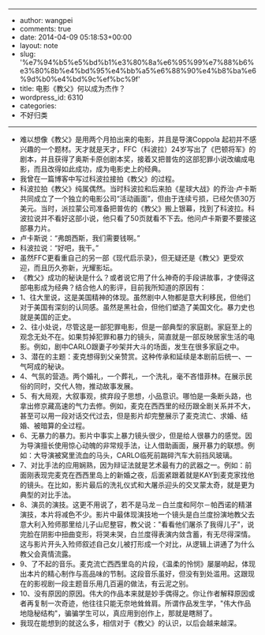 - --
- author: wangpei
- comments: true
- date: 2014-04-09 05:18:53+00:00
- layout: note
- slug: '%e7%94%b5%e5%bd%b1%e3%80%8a%e6%95%99%e7%88%b6%e3%80%8b%e4%bd%95%e4%bb%a5%e6%88%90%e4%b8%ba%e6%9d%b0%e4%bd%9c%ef%bc%9f'
- title: 电影《教父》何以成为杰作？
- wordpress_id: 6310
- categories:
- 不好归类
- --
- 难以想像《教父》是用两个月拍出来的电影，并且是导演Coppola 起初并不感兴趣的一个题材。天才就是天才，FFC（科波拉）24岁写出了《巴顿将军》的剧本，并且获得了奥斯卡原创剧本奖，接着又把普佐的这部犯罪小说改编成电影，而且改得如此成功，成为电影史上的经典。
- 我曾在一篇博客中写过科波拉接拍《教父》的过程。
- 科波拉拍《教父》纯属偶然。当时科波拉和后来拍《星球大战》的乔治·卢卡斯共同成立了一个独立的电影公司“活动画面”，但由于连续亏损，已经欠债30万美元。当时，派拉蒙公司准备把普佐的《教父》搬上银幕，找到了科波拉。科波拉说并不看好这部小说，他只看了50页就看不下去。他问卢卡斯要不要接这部暴力片。
- 卢卡斯说：“弗朗西斯，我们需要钱啊。”
- 科波拉说：“好吧，我干。”
- 虽然FFC更看重自己的另一部《现代启示录》，但无疑还是《教父》更受欢迎，而且历久弥新，光耀影坛。
- 《教父》成功的秘诀是什么？或者说它用了什么神奇的手段讲故事，才使得这部电影成为经典？结合他人的影评，目前我所知道的原因有：
- 1、往大里说，这是美国精神的体现。虽然剧中人物都是意大利移民，但他们对于美国有深刻的认同感。虽然是黑社会，但他们塑造了美国文化。暴力史也就是美国的正史。
- 2、往小处说，尽管这是一部犯罪电影，但是一部典型的家庭剧。家庭至上的观念无处不在。如果剪掉犯罪和暴力的镜头，简直就是一部反映居家生活的电影。例如，剧中CARLO跟妻子吵架并大斗的场面，发生在很多家庭之中。
- 3、潜在的主题：麦克想得到父亲赞赏。这种传承和延续是本剧前后统一、一气呵成的秘诀。
- 4、气氛的营造。两个婚礼，一个葬礼，一个洗礼，毫不吝惜菲林。在展示民俗的同时，交代人物，推动故事发展。
- 5、有大局观，大叙事观，摈弃段子思想，小品意识。哪怕是一条断头路，也拿出修京藏高速的气力去修。例如，麦克在西西里的经历跟全剧关系并不大，甚至可以用一段对话交代过去，但是影片却完整展示了麦克流亡、求婚、结婚、被暗算的全过程。
- 6、无暴力的暴力。影片中事实上暴力镜头很少，但是给人很暴力的感觉。因为导演擅长使用惊心动魄的非常规手法，让人借助画面，展开暴力的联想。例如：大导演被窝里流血的马头，CARLO临死前踹碎汽车大前挡风玻璃。
- 7、对比手法的应用娴熟，因为辩证法就是艺术最有力的武器之一。例如：前面刚表现完麦克在西西里岛上的新婚之夜，后面紧跟着就是KAY到麦克家找他的镜头。在比如，影片最后的洗礼仪式和大屠杀迎头的交叉蒙太奇，就是更为典型的对比手法。
- 8、演员的演技。这更不用说了，若不是马龙－白兰度和阿尔－帕西诺的精湛演技，本片将减色不少。影片中最体现演技地一个镜头是白兰度扮演地教父去意大利入殓师那里给儿子山尼整容，教父说："看看他们屠杀了我得儿子"，说完脸在阴影中扭曲变形，将哭未哭，白兰度得表演内敛含蓄，有无尽得深情。这与影片开头入殓师叙述自己女儿被打形成一个对比，从逻辑上讲通了为什么教父会真情流露。
- 9、了不起的音乐。麦克流亡西西里岛的片段，《温柔的怜悯》屡屡响起，体现出本片的精心制作与高品味的节制。这段音乐虽好，但没有到处滥用。这跟现在的影视剧一段主题音乐用几百遍的做法，有云泥之别。
- 10、没有原因的原因。伟大的作品本来就是妙手偶得之。你让作者解释原因或者再复制一次奇迹，他往往只能无奈地耸耸肩。所谓作品发生学，"伟大作品地隐秘结构"，骗骗学生可以，真应用到创作上，那就是瞎掰了。
- 我现在能想到的就这么多，相信对于《教父》的认识，以后会越来越深。

